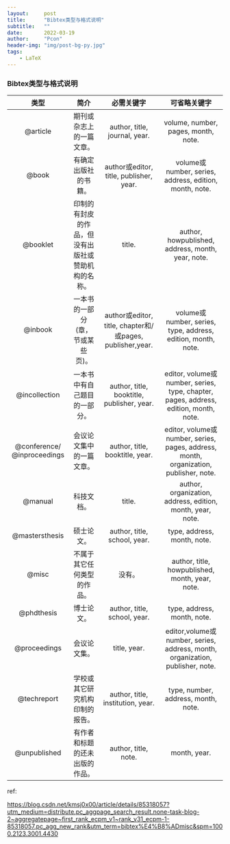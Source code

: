 ```yaml
---
layout:     post
title:      "Bibtex类型与格式说明"
subtitle:   ""
date:       2022-03-19
author:     "Pcon"
header-img: "img/post-bg-py.jpg"
tags:
    - LaTeX
---
```


### Bibtex类型与格式说明

|            类型             |                        简介                        |                        必需关键字                         |                         可省略关键字                         |
| :-------------------------: | :------------------------------------------------: | :-------------------------------------------------------: | :----------------------------------------------------------: |
|          @article           |              期刊或杂志上的一篇文章。              |               author, title, journal, year.               |             volume, number, pages, month, note.              |
|            @book            |                有确定出版社的书籍。                |          author或editor, title, publisher, year.          |    volume或number, series, address, edition, month, note.    |
|          @booklet           | 印制的有封皮的作品，但没有出版社或赞助机构的名称。 |                          title.                           |      author, howpublished, address, month, year, note.       |
|           @inbook           |          一本书的一部分(章，节或某些页)。          | author或editor, title, chapter和/或pages, publisher,year. | volume或number, series, type, address, edition, month, note. |
|        @incollection        |            一本书中有自己题目的一部分。            |        author, title, booktitle, publisher, year.         | editor, volume或number, series, type, chapter, pages, address, edition, month, note. |
| @conference/ @inproceedings |              会议论文集中的一篇文章。              |              author, title, booktitle, year.              | editor, volume或number, series, pages, address, month, organization, publisher, note. |
|           @manual           |                     科技文档。                     |                          title.                           |  author, organization, address, edition, month, year, note.  |
|       @mastersthesis        |                     硕士论文。                     |               author, title, school, year.                |                 type, address, month, note.                  |
|            @misc            |             不属于其它任何类型的作品。             |                          没有。                           |       author, title, howpublished, month, year, note.        |
|         @phdthesis          |                     博士论文。                     |               author, title, school, year.                |                 type, address, month, note.                  |
|        @proceedings         |                    会议论文集。                    |                       title, year.                        | editor,volume或number, series, address, month, organization, publisher, note. |
|         @techreport         |           学校或其它研究机构印制的报告。           |             author, title, institution, year.             |             type, number, address, month, note.              |
|        @unpublished         |           有作者和标题的还未出版的作品。           |                   author, title, note.                    |                         month, year.                         |

ref:

https://blog.csdn.net/kmsj0x00/article/details/85318057?utm_medium=distribute.pc_aggpage_search_result.none-task-blog-2~aggregatepage~first_rank_ecpm_v1~rank_v31_ecpm-1-85318057.pc_agg_new_rank&utm_term=bibtex%E4%B8%ADmisc&spm=1000.2123.3001.4430




